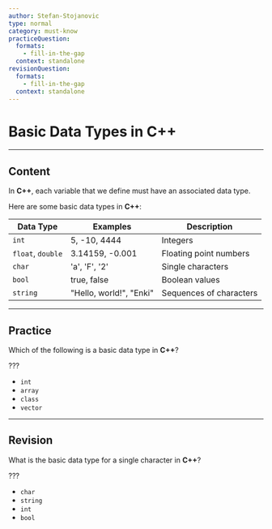 ```yaml
---
author: Stefan-Stojanovic
type: normal
category: must-know
practiceQuestion:
  formats:
    - fill-in-the-gap
  context: standalone
revisionQuestion:
  formats:
    - fill-in-the-gap
  context: standalone
---
```


# Basic Data Types in C++

---

## Content

In **C++**, each variable that we define must have an associated data type.

Here are some basic data types in **C++**:

| Data Type | Examples | Description |
| --- | --- | --- |
| `int` | 5, -10, 4444 | Integers |
| `float`, `double` | 3.14159, -0.001 | Floating point numbers |
| `char` | 'a', 'F', '2' | Single characters |
| `bool` | true, false | Boolean values |
| `string` | "Hello, world!", "Enki" | Sequences of characters |

---
## Practice

Which of the following is a basic data type in **C++**?

???

- `int`
- `array`
- `class`
- `vector`

---
## Revision

What is the basic data type for a single character in **C++**?

???

- `char`
- `string`
- `int`
- `bool`
